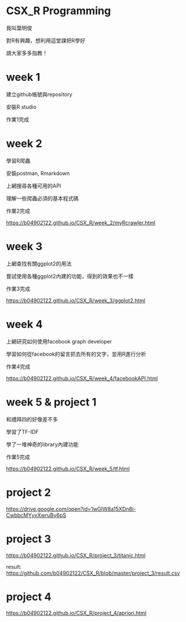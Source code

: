 # CSX_R Programming

我叫葉明俊

對R有興趣，想利用這堂課把R學好

請大家多多指教！


# week 1

建立github帳號與repository

安裝R studio

作業1完成


# week 2

學習R爬蟲

安裝postman, Rmarkdown

上網搜尋各種可用的API

理解一些爬蟲必須的基本程式碼

作業2完成

https://b04902122.github.io/CSX_R/week_2/myRcrawler.html  


# week 3

上網查找有關ggplot2的用法

嘗試使用各種ggplot2內建的功能，得到的效果也不一樣

作業3完成

https://b04902122.github.io/CSX_R/week_3/ggplot2.html  


# week 4

上網研究如何使用facebook graph developer

學習如何從facebook的留言抓去所有的文字，並用R進行分析

作業4完成

https://b04902122.github.io/CSX_R/week_4/facebookAPI.html


# week 5 & project 1

和禮拜四的好像差不多

學習了TF-IDF

學了一堆神奇的library內建功能

作業5完成

https://b04902122.github.io/CSX_R/week_5/tf.html


# project 2

https://drive.google.com/open?id=1wGIW8a15XDn8i-CwbbcMYyxXwruBy6pS


# project 3

https://b04902122.github.io/CSX_R/project_3/titanic.html

result: https://github.com/b04902122/CSX_R/blob/master/project_3/result.csv


# project 4

https://b04902122.github.io/CSX_R/project_4/apriori.html
